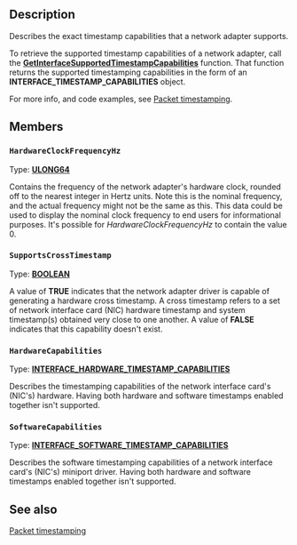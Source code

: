 ## Description

Describes the exact timestamp capabilities that a network adapter supports.

To retrieve the supported timestamp capabilities of a network adapter, call the [**GetInterfaceSupportedTimestampCapabilities**](https://learn.microsoft.com/windows/win32/api/iphlpapi/nf-iphlpapi-getinterfacesupportedtimestampcapabilities) function. That function returns the supported timestamping capabilities in the form of an **INTERFACE_TIMESTAMP_CAPABILITIES** object.

For more info, and code examples, see [Packet timestamping](https://learn.microsoft.com/windows/win32/iphlp/packet-timestamping).

## Members

### `HardwareClockFrequencyHz`

Type: **[ULONG64](https://learn.microsoft.com/windows/win32/winprog/windows-data-types)**

Contains the frequency of the network adapter's hardware clock, rounded off to the nearest integer in Hertz units. Note this is the nominal frequency, and the actual frequency might not be the same as this. This data could be used to display the nominal clock frequency to end users for informational purposes. It's possible for *HardwareClockFrequencyHz* to contain the value 0.

### `SupportsCrossTimestamp`

Type: **[BOOLEAN](https://learn.microsoft.com/windows/win32/winprog/windows-data-types)**

A value of **TRUE** indicates that the network adapter driver is capable of generating a hardware cross timestamp. A cross timestamp refers to a set of network interface card (NIC) hardware timestamp and system timestamp(s) obtained very close to one another. A value of **FALSE** indicates that this capability doesn't exist.

### `HardwareCapabilities`

Type: **[INTERFACE_HARDWARE_TIMESTAMP_CAPABILITIES](https://learn.microsoft.com/windows/win32/api/iphlpapi/ns-iphlpapi-interface_hardware_timestamp_capabilities)**

Describes the timestamping capabilities of the network interface card's (NIC's) hardware. Having both hardware and software timestamps enabled together isn't supported.

### `SoftwareCapabilities`

Type: **[INTERFACE_SOFTWARE_TIMESTAMP_CAPABILITIES](https://learn.microsoft.com/windows/win32/api/iphlpapi/ns-iphlpapi-interface_software_timestamp_capabilities)**

Describes the software timestamping capabilities of a network interface card's (NIC's) miniport driver. Having both hardware and software timestamps enabled together isn't supported.

## See also

[Packet timestamping](https://learn.microsoft.com/windows/win32/iphlp/packet-timestamping)